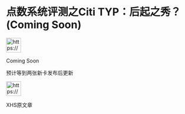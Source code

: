 # 点数系统评测之Citi TYP：后起之秀？ (Coming Soon)

<aside>
<img src="https://www.notion.so/icons/megaphone_blue.svg" alt="https://www.notion.so/icons/megaphone_blue.svg" width="40px" />

Coming Soon

预计等到两张新卡发布后更新

</aside>

<aside>
<img src="https://www.notion.so/icons/megaphone_blue.svg" alt="https://www.notion.so/icons/megaphone_blue.svg" width="40px" />

XHS原文章

</aside>